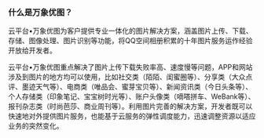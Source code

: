 ### 什么是万象优图？

云平台•万象优图为客户提供专业一体化的图片解决方案，涵盖图片上传、下载、存储、图像处理、图片识别等功能，将QQ空间相册积累的十年图片服务运作经验开放给开发者。

云平台•万象优图重点解决了图片上传下载失败率高、速度慢等问题，APP和网站涉及到图片的地方均可以使用，比如社交类（陌陌、闺蜜圈等）、分享类（大众点评、墨迹天气等）、电商类（唯品会、蜜芽宝贝等）、新闻资讯类（今日头条等）、个人存储类（印象笔记、宝宝树时光等）、账户头像类（嘀嗒拼车、WeBank等）、报刊杂志类（时尚芭莎、商业周刊等）。利用图片完善的解决方案，开发者既可以快速地对外提供图片服务，也能基于云服务的弹性调度能力，迅速调整资源以适应业务的突然变化。